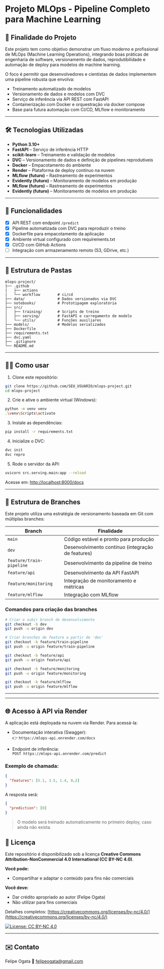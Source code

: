 # Projeto MLOps - Pipeline Completo para Machine Learning


## 📌 Finalidade do Projeto

Este projeto tem como objetivo demonstrar um fluxo moderno e profissional de MLOps (Machine Learning Operations), integrando boas práticas de engenharia de software, versionamento de dados, reprodutibilidade e automação de deploy para modelos de machine learning.

O foco é permitir que desenvolvedores e cientistas de dados implementem uma pipeline robusta que envolva:

* Treinamento automatizado de modelos
* Versionamento de dados e modelos com DVC
* Serviço de inferência via API REST com FastAPI
* Containerização com Docker e orquestração via docker compose
* Base para futura automação com CI/CD, MLflow e monitoramento

---

## 🛠️ Tecnologias Utilizadas

* **Python 3.10+**
* **FastAPI** – Serviço de inferência HTTP
* **scikit-learn** – Treinamento e validação de modelos
* **DVC** – Versionamento de dados e definição de pipelines reprodutíveis
* **Docker** – Empacotamento do ambiente
* **Render** – Plataforma de deploy contínuo na nuvem
* **MLflow (futuro)** – Rastreamento de experimentos
* **Evidently (futuro)** – Monitoramento de modelos em produção
* **MLflow (futuro)** – Rastreamento de experimentos
* **Evidently (futuro)** – Monitoramento de modelos em produção

---

## 🚀 Funcionalidades

* [x] API REST com endpoint `/predict`
* [x] Pipeline automatizada com DVC para reproduzir o treino
* [x] Dockerfile para empacotamento da aplicação
* [x] Ambiente virtual configurado com requirements.txt
* [x] CI/CD com GitHub Actions
* [ ] Integração com armazenamento remoto (S3, GDrive, etc.)

---

## 📂 Estrutura de Pastas

```text
mlops-project/
├── .github
|   ├── actions         
|   └── workflow        # ci/cd
├── data/               # Dados versionados via DVC
├── notebooks/          # Prototipagem exploratória
├── src/
│   ├── training/       # Scripts de treino
│   ├── serving/        # FastAPI e carregamento de modelo
│   └── utils/          # Funções auxiliares
├── models/             # Modelos serializados
├── Dockerfile
├── requirements.txt
├── dvc.yaml
├── .gitignore
└── README.md
```

---

## 👨‍💻 Como usar

1. Clone este repositório:

```bash
git clone https://github.com/SEU_USUARIO/mlops-project.git
cd mlops-project
```

2. Crie e ative o ambiente virtual (Windows):

```bash
python -m venv venv
.\venv\Scripts\activate
```

3. Instale as dependências:

```bash
pip install -r requirements.txt
```

4. Inicialize o DVC:

```bash
dvc init
dvc repro
```

5. Rode o servidor da API:

```bash
uvicorn src.serving.main:app --reload
```

Acesse em: [http://localhost:8000/docs](http://localhost:8000/docs)

---

## 🌳 Estrutura de Branches

Este projeto utiliza uma estratégia de versionamento baseada em Git com múltiplas branches:

| Branch                   | Finalidade                                        |
| ------------------------ | ------------------------------------------------- |
| `main`                   | Código estável e pronto para produção             |
| `dev`                    | Desenvolvimento contínuo (integração de features) |
| `feature/train-pipeline` | Desenvolvimento da pipeline de treino             |
| `feature/api`            | Desenvolvimento da API FastAPI                    |
| `feature/monitoring`     | Integração de monitoramento e métricas            |
| `feature/mlflow`         | Integração com MLflow                             |

### Comandos para criação das branches

```bash
# Criar e subir branch de desenvolvimento
git checkout -b dev
git push -u origin dev

# Criar branches de feature a partir de 'dev'
git checkout -b feature/train-pipeline
git push -u origin feature/train-pipeline

git checkout -b feature/api
git push -u origin feature/api

git checkout -b feature/monitoring
git push -u origin feature/monitoring

git checkout -b feature/mlflow
git push -u origin feature/mlflow
```

---


---

## 🌐 Acesso à API via Render

A aplicação está deployada na nuvem via Render. Para acessá-la:

- Documentação interativa (Swagger):  
  👉 `https://mlops-api.onrender.com/docs`

- Endpoint de inferência:  
  `POST https://mlops-api.onrender.com/predict`

### Exemplo de chamada:

```json
{
  "features": [5.1, 3.5, 1.4, 0.2]
}
```

A resposta será:

```json
{
  "prediction": [0]
}
```

> O modelo será treinado automaticamente no primeiro deploy, caso ainda não exista.


## 📝 Licença

Este repositório é disponibilizado sob a licença **Creative Commons Attribution-NonCommercial 4.0 International (CC BY-NC 4.0)**.

**Você pode:**

* Compartilhar e adaptar o conteúdo para fins não comerciais

**Você deve:**

* Dar crédito apropriado ao autor (Felipe Ogata)
* Não utilizar para fins comerciais

Detalhes completos: [https://creativecommons.org/licenses/by-nc/4.0/](https://creativecommons.org/licenses/by-nc/4.0/)

[![License: CC BY-NC 4.0](https://licensebuttons.net/l/by-nc/4.0/88x31.png)](https://creativecommons.org/licenses/by-nc/4.0/)

---

## ✉️ Contato

Felipe Ogata
📧 [felipeogata@gmail.com](mailto:felipeogata@gmail.com)
